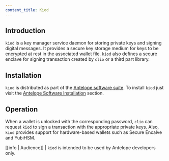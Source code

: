 ```yaml
---
content_title: Kiod
---
```


## Introduction

`kiod` is a key manager service daemon for storing private keys and signing digital messages. It provides a secure key storage medium for keys to be encrypted at rest in the associated wallet file. `kiod` also defines a secure enclave for signing transaction created by `clio` or a third part library.

## Installation

`kiod` is distributed as part of the [Antelope software suite](https://github.com/AntelopeIO/leap). To install `kiod` just visit the [Antelope Software Installation](../00_install/index.md) section.

## Operation

When a wallet is unlocked with the corresponding password, `clio` can request `kiod` to sign a transaction with the appropriate private keys. Also, `kiod` provides support for hardware-based wallets such as Secure Encalve and YubiHSM.

[[info | Audience]]
| `kiod` is intended to be used by Antelope developers only.
